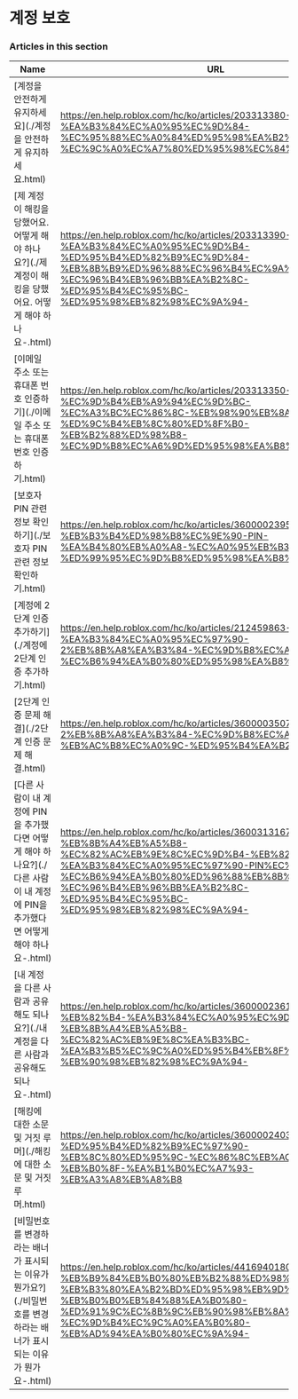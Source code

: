 # 계정 보호  
### Articles in this section
Name|URL
-|-
[계정을 안전하게 유지하세요](./계정을 안전하게 유지하세요.html) |https://en.help.roblox.com/hc/ko/articles/203313380-%EA%B3%84%EC%A0%95%EC%9D%84-%EC%95%88%EC%A0%84%ED%95%98%EA%B2%8C-%EC%9C%A0%EC%A7%80%ED%95%98%EC%84%B8%EC%9A%94
[제 계정이 해킹을 당했어요. 어떻게 해야 하나요?](./제 계정이 해킹을 당했어요. 어떻게 해야 하나요-.html) |https://en.help.roblox.com/hc/ko/articles/203313390-%EC%A0%9C-%EA%B3%84%EC%A0%95%EC%9D%B4-%ED%95%B4%ED%82%B9%EC%9D%84-%EB%8B%B9%ED%96%88%EC%96%B4%EC%9A%94-%EC%96%B4%EB%96%BB%EA%B2%8C-%ED%95%B4%EC%95%BC-%ED%95%98%EB%82%98%EC%9A%94-
[이메일 주소 또는 휴대폰 번호 인증하기](./이메일 주소 또는 휴대폰 번호 인증하기.html) |https://en.help.roblox.com/hc/ko/articles/203313350-%EC%9D%B4%EB%A9%94%EC%9D%BC-%EC%A3%BC%EC%86%8C-%EB%98%90%EB%8A%94-%ED%9C%B4%EB%8C%80%ED%8F%B0-%EB%B2%88%ED%98%B8-%EC%9D%B8%EC%A6%9D%ED%95%98%EA%B8%B0
[보호자 PIN 관련 정보 확인하기](./보호자 PIN 관련 정보 확인하기.html) |https://en.help.roblox.com/hc/ko/articles/360000239523-%EB%B3%B4%ED%98%B8%EC%9E%90-PIN-%EA%B4%80%EB%A0%A8-%EC%A0%95%EB%B3%B4-%ED%99%95%EC%9D%B8%ED%95%98%EA%B8%B0
[계정에 2단계 인증 추가하기](./계정에 2단계 인증 추가하기.html) |https://en.help.roblox.com/hc/ko/articles/212459863-%EA%B3%84%EC%A0%95%EC%97%90-2%EB%8B%A8%EA%B3%84-%EC%9D%B8%EC%A6%9D-%EC%B6%94%EA%B0%80%ED%95%98%EA%B8%B0
[2단계 인증 문제 해결](./2단계 인증 문제 해결.html) |https://en.help.roblox.com/hc/ko/articles/360000350706-2%EB%8B%A8%EA%B3%84-%EC%9D%B8%EC%A6%9D-%EB%AC%B8%EC%A0%9C-%ED%95%B4%EA%B2%B0
[다른 사람이 내 계정에 PIN을 추가했다면 어떻게 해야 하나요?](./다른 사람이 내 계정에 PIN을 추가했다면 어떻게 해야 하나요-.html) |https://en.help.roblox.com/hc/ko/articles/360031316752-%EB%8B%A4%EB%A5%B8-%EC%82%AC%EB%9E%8C%EC%9D%B4-%EB%82%B4-%EA%B3%84%EC%A0%95%EC%97%90-PIN%EC%9D%84-%EC%B6%94%EA%B0%80%ED%96%88%EB%8B%A4%EB%A9%B4-%EC%96%B4%EB%96%BB%EA%B2%8C-%ED%95%B4%EC%95%BC-%ED%95%98%EB%82%98%EC%9A%94-
[내 계정을 다른 사람과 공유해도 되나요?](./내 계정을 다른 사람과 공유해도 되나요-.html) |https://en.help.roblox.com/hc/ko/articles/360000236103-%EB%82%B4-%EA%B3%84%EC%A0%95%EC%9D%84-%EB%8B%A4%EB%A5%B8-%EC%82%AC%EB%9E%8C%EA%B3%BC-%EA%B3%B5%EC%9C%A0%ED%95%B4%EB%8F%84-%EB%90%98%EB%82%98%EC%9A%94-
[해킹에 대한 소문 및 거짓 루머](./해킹에 대한 소문 및 거짓 루머.html) |https://en.help.roblox.com/hc/ko/articles/360000240346-%ED%95%B4%ED%82%B9%EC%97%90-%EB%8C%80%ED%95%9C-%EC%86%8C%EB%AC%B8-%EB%B0%8F-%EA%B1%B0%EC%A7%93-%EB%A3%A8%EB%A8%B8
[비밀번호를 변경하라는 배너가 표시되는 이유가 뭔가요?](./비밀번호를 변경하라는 배너가 표시되는 이유가 뭔가요-.html) |https://en.help.roblox.com/hc/ko/articles/4416940180500-%EB%B9%84%EB%B0%80%EB%B2%88%ED%98%B8%EB%A5%BC-%EB%B3%80%EA%B2%BD%ED%95%98%EB%9D%BC%EB%8A%94-%EB%B0%B0%EB%84%88%EA%B0%80-%ED%91%9C%EC%8B%9C%EB%90%98%EB%8A%94-%EC%9D%B4%EC%9C%A0%EA%B0%80-%EB%AD%94%EA%B0%80%EC%9A%94-